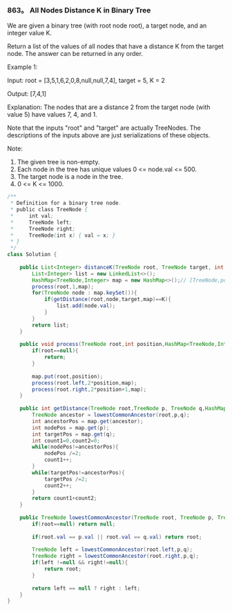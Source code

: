 ### 863。 All Nodes Distance K in Binary Tree

We are given a binary tree (with root node root), a target node, and an integer value K.

Return a list of the values of all nodes that have a distance K from the target node.  The answer can be returned in any order.

 

Example 1:

Input: root = [3,5,1,6,2,0,8,null,null,7,4], target = 5, K = 2

Output: [7,4,1]

Explanation: 
The nodes that are a distance 2 from the target node (with value 5)
have values 7, 4, and 1.



Note that the inputs "root" and "target" are actually TreeNodes.
The descriptions of the inputs above are just serializations of these objects.
 

Note:

1. The given tree is non-empty.
2. Each node in the tree has unique values 0 <= node.val <= 500.
3. The target node is a node in the tree.
4. 0 <= K <= 1000.

```java
/**
 * Definition for a binary tree node.
 * public class TreeNode {
 *     int val;
 *     TreeNode left;
 *     TreeNode right;
 *     TreeNode(int x) { val = x; }
 * }
 */
class Solution {
    
    public List<Integer> distanceK(TreeNode root, TreeNode target, int K) {
        List<Integer> list = new LinkedList<>();
        HashMap<TreeNode,Integer> map = new HashMap<>();// [TreeNode,position]
        process(root,1,map);
        for(TreeNode node : map.keySet()){
            if(getDistance(root,node,target,map)==K){
                list.add(node.val);
            }
        }
        return list;
    }
    
    public void process(TreeNode root,int position,HashMap<TreeNode,Integer> map){
        if(root==null){
            return;
        }
        
        map.put(root,position);
        process(root.left,2*position,map);
        process(root.right,2*position+1,map);
    }
    
    public int getDistance(TreeNode root,TreeNode p, TreeNode q,HashMap<TreeNode,Integer> map){
        TreeNode ancestor = lowestCommonAncestor(root,p,q);
        int ancestorPos = map.get(ancestor);
        int nodePos = map.get(p);
        int targetPos = map.get(q);
        int count1=0,count2=0;
        while(nodePos!=ancestorPos){
            nodePos /=2;
            count1++;
        }
        while(targetPos!=ancestorPos){
            targetPos /=2;
            count2++;
        }
        return count1+count2;
    }
    
    public TreeNode lowestCommonAncestor(TreeNode root, TreeNode p, TreeNode q){
        if(root==null) return null;
        
        if(root.val == p.val || root.val == q.val) return root;
        
        TreeNode left = lowestCommonAncestor(root.left,p,q);
        TreeNode right = lowestCommonAncestor(root.right,p,q);
        if(left !=null && right!=null){
            return root;
        }
        
        return left == null ? right : left;
    }
}
```